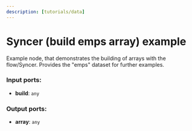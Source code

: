 ```yaml
---
description: [tutorials/data]
---
```


# Syncer (build emps array) example

Example node, that demonstrates the building of arrays with the flow/Syncer. Provides the "emps" dataset for further examples.

### Input ports:

* __build__: `any`

### Output ports:

* __array__: `any`

